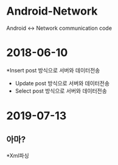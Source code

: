 # Android-Network
Android <-> Network communication code

# 2018-06-10

*Insert
post 방식으로 서버와 데이터전송
* Update
post 방식으로 서버와 데이터전송
* Select 
post 방식으로 서버와 데이터전송

# 2019-07-13
## 아마?
*Xml파싱

